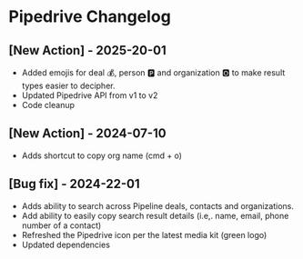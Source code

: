 # Pipedrive Changelog

## [New Action] - 2025-20-01

- Added emojis for deal 💰, person 🅿️ and organization 🅾️ to make result types easier to decipher.
- Updated Pipedrive API from v1 to v2
- Code cleanup

## [New Action] - 2024-07-10

- Adds shortcut to copy org name (cmd + o)

## [Bug fix] - 2024-22-01

- Adds ability to search across Pipeline deals, contacts and organizations.
- Add ability to easily copy search result details (i.e,. name, email, phone number of a contact)
- Refreshed the Pipedrive icon per the latest media kit (green logo)
- Updated dependencies
